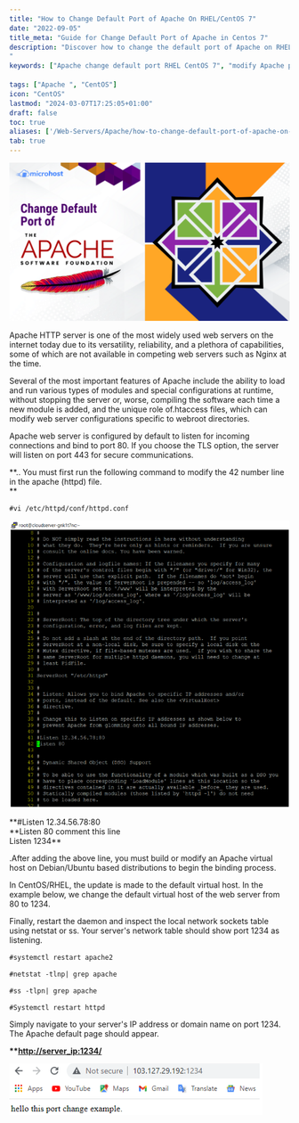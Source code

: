```yaml
---
title: "How to Change Default Port of Apache On RHEL/CentOS 7"
date: "2022-09-05"
title_meta: "Guide for Change Default Port of Apache in Centos 7"
description: "Discover how to change the default port of Apache on RHEL/CentOS 7. This guide provides step-by-step instructions to modify the Apache configuration file, adjust firewall settings, and restart Apache services on CentOS 7, enabling Apache to listen on a custom port for web traffic.
"
keywords: ["Apache change default port RHEL CentOS 7", "modify Apache port number CentOS 7", "Apache HTTP server port configuration", "CentOS 7 Apache port change tutorial", "Apache listen port CentOS 7", "Apache custom port RHEL 7", "Apache configuration file CentOS 7", "change Apache port number"]

tags: ["Apache ", "CentOS"]
icon: "CentOS"
lastmod: "2024-03-07T17:25:05+01:00"
draft: false
toc: true
aliases: ['/Web-Servers/Apache/how-to-change-default-port-of-apache-on-rhel-centos-7/']
tab: true
---
```


![](images/How-to-Change-Default-Port-of-Apache-On-RHEL_CentOS-7-2-1024x576.png)

Apache HTTP server is one of the most widely used web servers on the internet today due to its versatility, reliability, and a plethora of capabilities, some of which are not available in competing web servers such as Nginx at the time.

Several of the most important features of Apache include the ability to load and run various types of modules and special configurations at runtime, without stopping the server or, worse, compiling the software each time a new module is added, and the unique role of.htaccess files, which can modify web server configurations specific to webroot directories.

Apache web server is configured by default to listen for incoming connections and bind to port 80. If you choose the TLS option, the server will listen on port 443 for secure communications.

**.. You must first run the following command to modify the 42 number line in the apache (httpd) file.  
**

```
#vi /etc/httpd/conf/httpd.conf
```

![](images/Screenshot_18-2.png)

**#Listen 12.34.56.78:80  
**Listen 80 comment this line  
Listen 1234\*\*

.After adding the above line, you must build or modify an Apache virtual host on Debian/Ubuntu based distributions to begin the binding process.

In CentOS/RHEL, the update is made to the default virtual host. In the example below, we change the default virtual host of the web server from 80 to 1234.

Finally, restart the daemon and inspect the local network sockets table using netstat or ss. Your server's network table should show port 1234 as listening.  
```
#systemctl restart apache2
```  
```
#netstat -tlnp| grep apache
```  
```
#ss -tlpn| grep apache
```  
```
#Systemctl restart httpd
```

Simply navigate to your server's IP address or domain name on port 1234. The Apache default page should appear.

**\*\*[http://server\_ip:1234/](http://server_ip:1234/)**

![](images/Screenshot_19-7.png)

